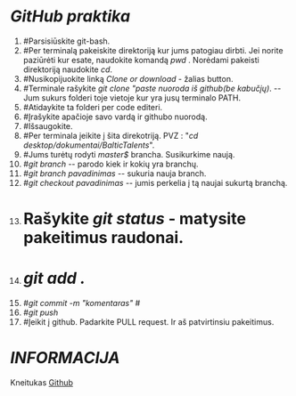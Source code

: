 
# *GitHub praktika*

   1. #Parsisiūskite git-bash.
   2. #Per terminalą pakeiskite direktoriją kur jums patogiau dirbti.  Jei norite paziūrėti kur esate, naudokite komandą  *pwd* . Norėdami pakeisti direktoriją naudokite *cd*.
   3. #Nusikopijuokite linką *Clone or download* - žalias button.
   4. #Terminale rašykite *git clone "paste nuoroda iš github(be kabučįų)*. -- Jum sukurs folderi toje vietoje kur yra jusų terminalo PATH. 
   5. #Atidaykite ta folderi per code editeri.
   6. #Įrašykite apačioje savo vardą ir githubo nuorodą.
   7. #Išsaugokite.
   8. #Per terminala įeikite į šita direkotriją. PVZ : "*cd desktop/dokumentai/BalticTalents*". 
   9. #Jums turėtų rodyti *master$* brancha. Susikurkime naują.
   10. #*git branch* -- parodo kiek ir kokių yra branchų.
   11. #*git branch pavadinimas*  -- sukuria nauja branch.
   12. #*git checkout pavadinimas* -- jumis perkelia į tą naujai sukurtą branchą.
   9. # Rašykite *git status* - matysite pakeitimus raudonai.
   10. # *git add .*
   11. #*git commit -m "komentaras"* #
   12. #*git push*
   13. #Įeikit į github. Padarkite PULL request. Ir aš patvirtinsiu pakeitimus.


  

# *INFORMACIJA*


Kneitukas [Github](https://github.com/Kneitukas)